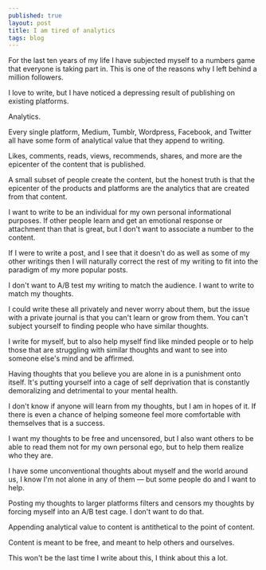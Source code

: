 ```yaml
---
published: true
layout: post
title: I am tired of analytics
tags: blog
---
```

For the last ten years of my life I have subjected myself to a numbers game that everyone is taking part in. This is one of the reasons why I left behind a million followers.

I love to write, but I have noticed a depressing result of publishing on existing platforms. 

Analytics. 

Every single platform, Medium, Tumblr, Wordpress, Facebook, and Twitter all have some form of analytical value that they append to writing. 

Likes, comments, reads, views, recommends, shares, and more are the epicenter of the content that is published. 

A small subset of people create the content, but the honest truth is that the epicenter of the products and platforms are the analytics that are created from that content. 

I want to write to be an individual for my own personal informational purposes. If other people learn and get an emotional response or attachment than that is great, but I don't want to associate a number to the content. 

If I were to write a post, and I see that it doesn't do as well as some of my other writings then I will naturally correct the rest of my writing to fit into the paradigm of my more popular posts. 

I don't want to A/B test my writing to match the audience. I want to write to match my thoughts. 

I could write these all privately and never worry about them, but the issue with a private journal is that you can't learn or grow from them. You can't subject yourself to finding people who have similar thoughts. 

I write for myself, but to also help myself find like minded people or to help those that are struggling with similar thoughts and want to see into someone else's mind and be affirmed. 

Having thoughts that you believe you are alone in is a punishment onto itself. It's putting yourself into a cage of self deprivation that is constantly demoralizing and detrimental to your mental health. 

I don't know if anyone will learn from my thoughts, but I am in hopes of it. If there is even a chance of helping someone feel more comfortable with themselves that is a success. 

I want my thoughts to be free and uncensored, but I also want others to be able to read them not for my own personal ego, but to help them realize who they are. 

I have some unconventional thoughts about myself and the world around us, I know I'm not alone in any of them — but some people do and I want to help. 

Posting my thoughts to larger platforms filters and censors my thoughts by forcing myself into an A/B test cage. I don't want to do that. 

Appending analytical value to content is antithetical to the point of content. 

Content is meant to be free, and meant to help others and ourselves. 

This won't be the last time I write about this, I think about this a lot.
